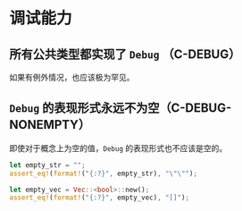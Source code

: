 # 调试能力

<a id="c-debug"></a>
## 所有公共类型都实现了 `Debug` （C-DEBUG）

如果有例外情况，也应该极为罕见。

<a id="c-debug-nonempty"></a>
## `Debug` 的表现形式永远不为空（C-DEBUG-NONEMPTY）

即使对于概念上为空的值，`Debug` 的表现形式也不应该是空的。

```rust
let empty_str = "";
assert_eq!(format!("{:?}", empty_str), "\"\"");

let empty_vec = Vec::<bool>::new();
assert_eq!(format!("{:?}", empty_vec), "[]");
```
